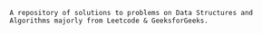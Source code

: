     A repository of solutions to problems on Data Structures and Algorithms majorly from Leetcode & GeeksforGeeks.